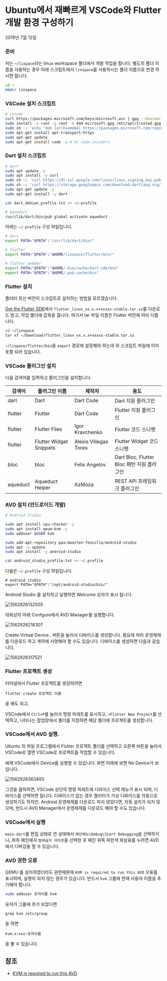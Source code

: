 # Ubuntu에서 재빠르게 VSCode와 Flutter 개발 환경 구성하기

2019년 7월 12일

### 준비

저는 `~/lispace`라는 linux workspace 폴더에서 개발 작업을 합니다. 별도의 폴더 이름을 사용하는 경우 아래 스크립트에서 `linspace`를 사용하시는 폴더 이름으로 변경 하시면 됩니다.

```sh
cd ~
mkdir linspace
```

### VSCode 설치 스크립트

```sh
# vscode
curl https://packages.microsoft.com/keys/microsoft.asc | gpg --dearmor > microsoft.gpg
sudo install -o root -g root -m 644 microsoft.gpg /etc/apt/trusted.gpg.d/
sudo sh -c 'echo "deb [arch=amd64] https://packages.microsoft.com/repos/vscode stable main" > /etc/apt/sources.list.d/vscode.list'
sudo apt-get install apt-transport-https
sudo apt-get update
sudo apt-get install code -y # or code-insiders
```

### Dart 설치 스크립트

```sh
# dart
sudo apt update -y
sudo apt install -y curl
sudo sh -c 'curl https://dl-ssl.google.com/linux/linux_signing_key.pub | apt-key add -'
sudo sh -c 'curl https://storage.googleapis.com/download.dartlang.org/linux/debian/dart_stable.list > /etc/apt/sources.list.d/dart_stable.list'
sudo apt-get update -y
sudo apt-get install -y dart

cat dart_debian_profile.txt >> ~/.profile

# Aqueduct
/usr/lib/dart/bin/pub global activate aqueduct
```

아래는 `~/.profile` 구성 파일입니다.

```sh
# dart
export PATH="$PATH":"/usr/lib/dart/bin/"

# flutter
export PATH="$PATH":"$HOME/linspace/flutter/bin/"

# flutter webdev
export PATH="$PATH":"$HOME/.bin/cache/dart-sdk/bin"
export PATH="$PATH":"$HOME/.pub-cache/bin"
```

### Flutter 설치

플러터 최신 버전이 스크립트로 설치하는 방법을 모르겠습니다. 

[Get the Flutter SDK](https://flutter.dev/docs/get-started/install/linux)에서 `flutter_linux_vx.x.x+xxxxx-stable.tar.xz`를 다운로드 받고, 작업 폴더에 압축을 풉니다. 여기서 tar 파일 이름은 Flutter 버전에 따라 다릅니다.

```sh
cd ~/linspace
tar xf ~/Download/flutter_linux_vx.x.x+xxxxx-stable.tar.xz
```

`~/lispace/flutter/bin`을 `export` 경로에 설정해야 하는데 위 스크립트 파일에 이미 포함 되어 있습니다.

### VSCode 플러그인 설치

다음 검색어를 입력하고 플러그인을 설치합니다.

| 검색어   | 플러그인 이름           | 제작자                | 용도                                       |
| -------- | ----------------------- | --------------------- | ------------------------------------------ |
| dart     | Dart                    | Dart Code             | Dart 지원 플러그인                         |
| flutter  | Flutter                 | Dart Code             | Flutter 지원 플러그인                      |
| flutter  | Flutter Files           | Igor Kravchenko       | Flutter 코드 스니펫                        |
| flutter  | Flutter Widget Snippets | Alexis Villegas Tores | Flutter Widget 코드 스니펫                 |
| bloc     | bloc                    | Felix Angelov         | Dart Bloc, Flutter Bloc 패턴 지원 플러그인 |
| aqueduct | Aqueduct Helper         | AzMoza                | REST API 프레임워크 플러그인               |

### AVD 설치 (안드로이드 개발)

```sh
# Android Studio

sudo apt install cpu-checker -y
sudo apt install qeum-kvm -y
sudo adduser $USER kvm

sudo add-apt-repository ppa:maarten-fonville/android-studio
sudo apt -y update
sudo apt install -y android-studio

cat android_studio_profile.txt >> ~/.profile
```

다음은 `~/.profile` 구성 파일입니다.

```
# android studio
export PATH="$PATH":"/opt/android-studio/bin/"
```

Android Studio 를 설치하고 실행하면 Welcome 상자가 표시 됩니다.

![1562926132505](ubuntu_flutter_vscode.assets/1562926132505.png)

대화상자 아래 Confgure에서 AVD Manager를 실행합니다.

![1562926218307](ubuntu_flutter_vscode.assets/1562926218307.png)

Create Virtual Device..  버튼을 눌러서 디바이스를 생성합니다. 필요에 따라 운영체제를 다운로드 하고 계약에 서명해야 할 수도 있습니다. 디바이스를 생성하면 다음과 같습니다.

![1562926317521](ubuntu_flutter_vscode.assets/1562926317521.png)

### Flutter 프로젝트 생성

터미널에서 Flutter 프로젝트를 생성하려면

```
flutter create 프로젝트 이름
```

을 해도 되고,

VSCode에서 `Ctrl+P`를 눌러서 명령 파레트를 표시하고, `>Flutter New Project`를 선택하고, 나타나는 팝업창에서 폴더를 지정하면 해당 폴더에 프로젝트를 생성합니다.

### VSCode에서 AVD 실행.

Ubuntu 의 파일 프로그램에서 Flutter 프로젝트 폴더를 선택하고 오른쪽 버튼을 눌러서 VSCode로 열면 VSCode로 프로젝트를 작업할 수 있습니다.

에제 VSCode에서 Device를 실행할 수 있습니다. 화면 아래에 보면 No Device가 보입니다. 

![1562926363493](ubuntu_flutter_vscode.assets/1562926363493.png)

그것을 클릭하면, VSCode 상단의 명령 파레트에 디바이스 선택 메뉴가 표시 되며, 디바이스를 선택하면 됩니다. 디바이스가 없는 경우 플러터가 가상 디바이스를 자동으로 생성하기도 하지만, Android 운영체제를 다운로드 하지 않았다면, 자동 설치가 되지 않으며, 반드시 AVD Manager에서 운영체제를 다운로드 해야 할 수도 있습니다.

### VSCode에서 실행

`main.dart`를 편집 상태로 연 상태에서 `메인메뉴\Debug\Start Debugging`을 선택하거나, 좌측 패인에서 `벌레금지 아이콘`을 선택한 후 패인 위쪽 파란색 화살표를 누려면 AVD에서 디버깅을 할 수 있습니다.

### AVD 권한 오류 

QEMU 를 설치하였더라도 권한때문에 `KVM is required to run this AVD` 오류를 표시하며, 실행이 되지 않는 경우가 있습니다. 반드시 `kvm` 그룹에 현재 사용자 이름을 추가해야 합니다.

```sh
sudo adduser 유저이름 kvm
```

유저가 그룹에 추가 되었다면

```
grep kvm /etc/group
```

을 하면

```
kvm:x:xxx:유저이름
```

을 볼 수 있습니다.

## 참조

- [KVM is required to run this AVD](https://askubuntu.com/questions/1050621/kvm-is-required-to-run-this-avd)

 